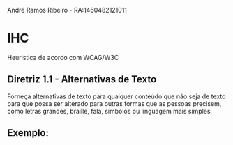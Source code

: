 André Ramos Ribeiro - RA:1460482121011

# IHC

Heuristica de acordo com WCAG/W3C

## Diretriz 1.1 - Alternativas de Texto

Forneça alternativas de texto para qualquer conteúdo que não seja de texto para que possa ser alterado para outras formas que as pessoas precisem, como letras grandes, braille, fala, símbolos ou linguagem mais simples.

## Exemplo:
